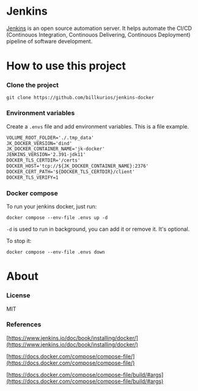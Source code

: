 # Jenkins

[Jenkins](https://jenkins.io/) is an open source automation server. It helps automate the CI/CD (Continouos Integration, Continouos Delivering, Continouos Deployment) pipeline of software development.

# How to use this project
### Clone the project
```shell
git clone https://github.com/billkurios/jenkins-docker
```

### Environment variables
Create a `.envs` file and add environment variables. 
This is a file example.
```txt
VOLUME_ROOT_FOLDER='./.tmp_data'
JK_DOCKER_VERSION='dind'
JK_DOCKER_CONTAINER_NAME='jk-docker'
JENKINS_VERSION='2.391-jdk11'
DOCKER_TLS_CERTDIR='/certs'
DOCKER_HOST='tcp://${JK_DOCKER_CONTAINER_NAME}:2376'
DOCKER_CERT_PATH='${DOCKER_TLS_CERTDIR}/client'
DOCKER_TLS_VERIFY=1
```

### Docker compose
To run your jenkins docker, just run:
```shell
docker compose --env-file .envs up -d
```

`-d` is used to run in background, you can add it or remove it. It's optional.

To stop it:
```shell
docker compose --env-file .envs down
```

# About
### License
MIT

### References
[https://www.jenkins.io/doc/book/installing/docker/](https://www.jenkins.io/doc/book/installing/docker/)

[https://docs.docker.com/compose/compose-file/](https://docs.docker.com/compose/compose-file/)

[https://docs.docker.com/compose/compose-file/build/#args](https://docs.docker.com/compose/compose-file/build/#args)